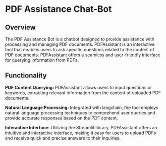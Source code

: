 # PDF Assistance Chat-Bot

## Overview

The PDF Assistance Bot is a chatbot designed to provide assistance with processing and managing PDF documents. PDFAssistant is an interactive tool that enables users to ask specific questions related to the content of PDF documents. PDFAssistant offers a seamless and user-friendly interface for querying information from PDFs.

## Functionality

**PDF Content Querying:** PDFAssistant allows users to input questions or keywords, extracting relevant information from the content of uploaded PDF documents.

**Natural Language Processing:** Integrated with langchain, the tool employs natural language processing techniques to comprehend user queries and provide accurate responses based on the PDF content.

**Interactive Interface:** Utilizing the Streamlit library, PDFAssistant offers an intuitive and interactive interface, making it easy for users to upload PDFs and receive quick and precise answers to their inquiries.

